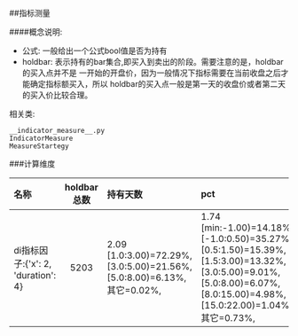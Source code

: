 ##指标测量


####概念说明:
+ 公式: 一般给出一个公式bool值是否为持有
+ holdbar: 表示持有的bar集合,即买入到卖出的阶段。需要注意的是，holdbar的买入点并不是
一开始的开盘价，因为一般情况下指标需要在当前收盘之后才能确定指标额买入，所以
holdbar的买入点一般是第一天的收盘价或者第二天的买入价比较合理。

相关类:

```buildoutcfg
__indicator_measure__.py
IndicatorMeasure
MeasureStartegy
```

###计算维度

名称| holdbar总数 | 持有天数 | pct |pct_sell| 覆盖率
:--|:--:|:--|:--|:--|:--:
di指标因子:{'x': 2, 'duration': 4}| 5203 | 2.09 <br>[1.0:3.00)=72.29%, <br>[3.0:5.00)=21.56%, <br>[5.0:8.00)=6.13%, <br>其它=0.02%, | 1.74 <br>[min:-1.00)=14.18%, <br>[-1.0:0.50)=35.27%, <br>[0.5:1.50)=15.39%, <br>[1.5:3.00)=13.32%, <br>[3.0:5.00)=9.01%, <br>[5.0:8.00)=6.07%, <br>[8.0:15.00)=4.98%, <br>[15.0:22.00)=1.04%, <br>其它=0.73%, |2.94 <br>[-1.0:0.50)=21.35%, <br>[0.5:1.50)=26.89%, <br>[1.5:3.00)=21.01%, <br>[3.0:5.00)=13.05%, <br>[5.0:8.00)=8.38%, <br>[8.0:15.00)=6.52%, <br>[15.0:22.00)=1.36%, <br>其它=1.44%,| 97.68


